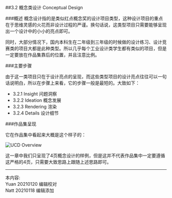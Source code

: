 ##3.2 概念类设计 Conceptual Design

###概述
概念设计指的是类似红点概念奖的设计项目类型，这种设计项目的重点在于思维灵感的火花而非设计过程的严谨。换句话说，这类型项目只需要能够呈现出一个设计中的小小的亮点即可。

同时，大部分情况下，国内本科生在二年级到三年级的时候做的设计练习、设计竞赛类的项目大都是此种类型。所以几乎每个工业设计类学生都有类似的项目，但是一定要放在作品集靠后的位置，并且注意比例。



###主要步骤

由于这一类项目只在于设计亮点的呈现，而这些类型项目的设计亮点往往可以一句话说明白，所以在步骤上来看，它的步骤一般是最短的。大致如下：


* 3.2.1 Insight 问题洞察  
* 3.2.2 Ideation 概念发展
* 3.2.3 Rendering 渲染
* 3.2.4 Details 设计细节



###作品集呈现  

它在作品集中看起来大概是这个样子的：  

![UCD Overview](http://kitpic.makebi.net/2021/idcd_overall.jpg)



这一章中我们只呈现了4页概念设计的样例，但是这并不代表作品集中一定要遵循这严格的4页，只需要大致思路上跟随上述思路即可。


---
本内容:  
Yuan 20210120 编辑校对  
Natt 20210118 编辑添加
